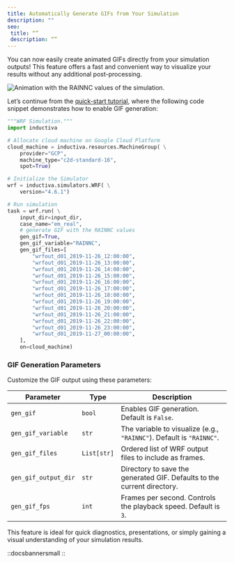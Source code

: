 ```yaml
---
title: Automatically Generate GIFs from Your Simulation
description: ""
seo:
 title: “”
 description: “”
---
```


You can now easily create animated GIFs directly from your simulation outputs! 
This feature offers a fast and convenient way to visualize your results without any additional post-processing.

![Animation with the RAINNC values of the simulation.](wrf/RAINNC_animation.gif)

Let’s continue from the [quick-start tutorial](../tutorials/quick-start), where the following code snippet demonstrates 
how to enable GIF generation:

```python
"""WRF Simulation."""
import inductiva

# Allocate cloud machine on Google Cloud Platform
cloud_machine = inductiva.resources.MachineGroup( \
    provider="GCP",
    machine_type="c2d-standard-16",
    spot=True)

# Initialize the Simulator
wrf = inductiva.simulators.WRF( \
    version="4.6.1")

# Run simulation
task = wrf.run( \
	input_dir=input_dir,
	case_name="em_real",
	# generate GIF with the RAINNC values
	gen_gif=True,
	gen_gif_variable="RAINNC",
	gen_gif_files=[
		"wrfout_d01_2019-11-26_12:00:00",
		"wrfout_d01_2019-11-26_13:00:00",
		"wrfout_d01_2019-11-26_14:00:00",
		"wrfout_d01_2019-11-26_15:00:00",
		"wrfout_d01_2019-11-26_16:00:00",
		"wrfout_d01_2019-11-26_17:00:00",
		"wrfout_d01_2019-11-26_18:00:00",
		"wrfout_d01_2019-11-26_19:00:00",
		"wrfout_d01_2019-11-26_20:00:00",
		"wrfout_d01_2019-11-26_21:00:00",
		"wrfout_d01_2019-11-26_22:00:00",
		"wrfout_d01_2019-11-26_23:00:00",
		"wrfout_d01_2019-11-27_00:00:00",
	],
	on=cloud_machine)
```

### GIF Generation Parameters
Customize the GIF output using these parameters:

| Parameter            | Type        | Description                                                                             |
| -------------------- | ----------- | --------------------------------------------------------------------------------------- |
| `gen_gif`            | `bool`      | Enables GIF generation. Default is `False`.                                             |
| `gen_gif_variable`   | `str`       | The variable to visualize (e.g., `"RAINNC"`). Default is `"RAINNC"`.                    |
| `gen_gif_files`      | `List[str]` | Ordered list of WRF output files to include as frames.|
| `gen_gif_output_dir` | `str`       | Directory to save the generated GIF. Defaults to the current directory.                 |
| `gen_gif_fps`        | `int`       | Frames per second. Controls the playback speed. Default is `3`.                         |

This feature is ideal for quick diagnostics, presentations, or simply gaining a visual understanding 
of your simulation results.

::docsbannersmall
::

